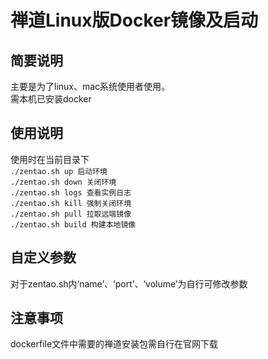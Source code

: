 # 禅道Linux版Docker镜像及启动

## 简要说明
主要是为了linux、mac系统使用者使用。  
需本机已安装docker

## 使用说明
使用时在当前目录下  
```./zentao.sh up 启动环境```  
```./zentao.sh down 关闭环境```  
```./zentao.sh logs 查看实例日志```  
```./zentao.sh kill 强制关闭环境```  
```./zentao.sh pull 拉取远端镜像```  
```./zentao.sh build 构建本地镜像```

## 自定义参数
对于zentao.sh内‘name’、‘port’、‘volume’为自行可修改参数

## 注意事项
dockerfile文件中需要的禅道安装包需自行在官网下载